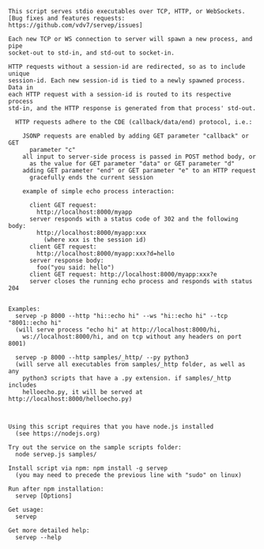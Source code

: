     This script serves stdio executables over TCP, HTTP, or WebSockets.
    [Bug fixes and features requests: https://github.com/vdv7/servep/issues]

    Each new TCP or WS connection to server will spawn a new process, and pipe
    socket-out to std-in, and std-out to socket-in.

    HTTP requests without a session-id are redirected, so as to include unique
    session-id. Each new session-id is tied to a newly spawned process. Data in
    each HTTP request with a session-id is routed to its respective process 
    std-in, and the HTTP response is generated from that process' std-out.

      HTTP requests adhere to the CDE (callback/data/end) protocol, i.e.:

        JSONP requests are enabled by adding GET parameter "callback" or GET
          parameter "c"
        all input to server-side process is passed in POST method body, or
          as the value for GET parameter "data" or GET parameter "d"
        adding GET parameter "end" or GET parameter "e" to an HTTP request
          gracefully ends the current session

        example of simple echo process interaction:

          client GET request:
            http://localhost:8000/myapp
          server responds with a status code of 302 and the following body:
            http://localhost:8000/myapp:xxx
              (where xxx is the session id)
          client GET request:
            http://localhost:8000/myapp:xxx?d=hello
          server response body:
            foo("you said: hello")
          client GET request: http://localhost:8000/myapp:xxx?e
          server closes the running echo process and responds with status 204


    Examples:
      servep -p 8000 --http "hi::echo hi" --ws "hi::echo hi" --tcp "8001::echo hi"
      (will serve process "echo hi" at http://localhost:8000/hi, 
        ws://localhost:8000/hi, and on tcp without any headers on port 8001)

      servep -p 8000 --http samples/_http/ --py python3
      (will serve all executables from samples/_http folder, as well as any
        python3 scripts that have a .py extension. if samples/_http includes
        helloecho.py, it will be served at http://localhost:8000/helloecho.py)



    Using this script requires that you have node.js installed
      (see https://nodejs.org)

    Try out the service on the sample scripts folder:
      node servep.js samples/

    Install script via npm: npm install -g servep
      (you may need to precede the previous line with "sudo" on linux)

    Run after npm installation:
      servep [Options]

    Get usage:
      servep

    Get more detailed help:
      servep --help
